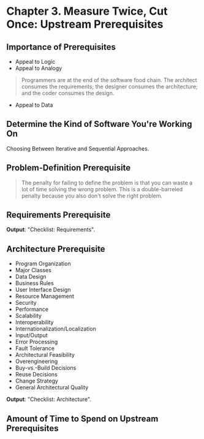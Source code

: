 # Chapter 3. Measure Twice, Cut Once: Upstream Prerequisites

## Importance of Prerequisites

- Appeal to Logic
- Appeal to Analogy
> Programmers are at the end of the software food chain. The architect consumes the requirements; the designer consumes the architecture; and the coder consumes the design.
- Appeal to Data

## Determine the Kind of Software You're Working On

Choosing Between Iterative and Sequential Approaches.

## Problem-Definition Prerequisite

> The penalty for failing to define the problem is that you can waste a lot of time solving the wrong problem. This is a double-barreled penalty because you also don't solve the right problem.

## Requirements Prerequisite

**Output**: "Checklist: Requirements".

## Architecture Prerequisite

- Program Organization
- Major Classes
- Data Design
- Business Rules
- User Interface Design
- Resource Management
- Security
- Performance
- Scalability
- Interoperability
- Internationalization/Localization
- Input/Output
- Error Processing
- Fault Tolerance
- Architectural Feasibility
- Overengineering
- Buy-vs.-Build Decisions
- Reuse Decisions
- Change Strategy
- General Architectural Quality

**Output**: "Checklist: Architecture".

## Amount of Time to Spend on Upstream Prerequisites

